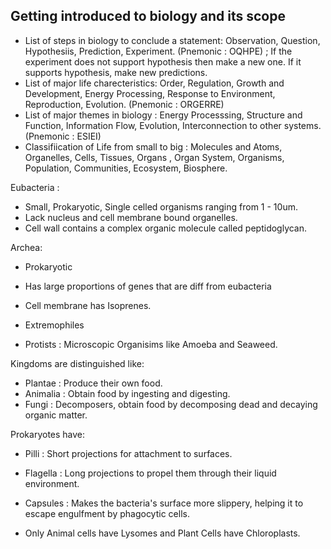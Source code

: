 ## Getting introduced to biology and its scope

- List of steps in biology to conclude a statement: Observation, Question, Hypothesiis, Prediction, Experiment. (Pnemonic : OQHPE) ; If the experiment does not support hypothesis then make a new one. If it supports hypothesis, make new predictions. 
- List of major life charecteristics: Order, Regulation, Growth and Development, Energy Processing, Response to Environment, Reproduction, Evolution. (Pnemonic : ORGERRE)
- List of major themes in biology : Energy Processsing, Structure and Function, Information Flow, Evolution, Interconnection to other systems. (Pnemonic : ESIEI)
- Classifiication of Life from small to big : Molecules and Atoms, Organelles, Cells, Tissues, Organs , Organ System, Organisms, Population, Communities, Ecosystem, Biosphere. 

Eubacteria : 
- Small, Prokaryotic, Single celled organisms ranging from 1 - 10um. 
- Lack nucleus and cell membrane bound organelles. 
- Cell wall contains a complex organic molecule called peptidoglycan. 

Archea: 
- Prokaryotic
- Has large proportions of genes that are diff from eubacteria 
- Cell membrane has Isoprenes. 
- Extremophiles 

- Protists : Microscopic Organisims like Amoeba and Seaweed.

Kingdoms are distinguished like: 
- Plantae : Produce their own food. 
- Animalia : Obtain food by ingesting and digesting. 
- Fungi : Decomposers, obtain food by decomposing dead and decaying organic matter. 

Prokaryotes have: 

- Pilli : Short projections for attachment to surfaces. 
- Flagella : Long projections to propel them through their liquid environment. 
- Capsules : Makes the bacteria's surface more slippery, helping it to escape engulfment by phagocytic cells.

- Only Animal cells have Lysomes and Plant Cells have Chloroplasts.